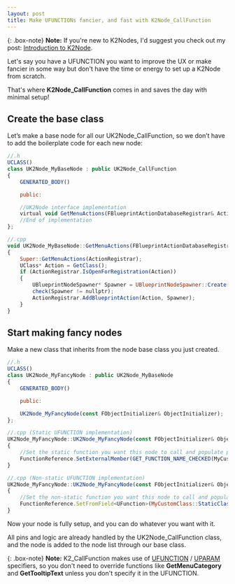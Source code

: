 ```yaml
---
layout: post
title: Make UFUNCTIONs fancier, and fast with K2Node_CallFunction
---
```


{: .box-note}
**Note:** If you're new to K2Nodes, I'd suggest you check out my post: [Introduction to K2Node](https://olssondev.github.io/2023-02-13-K2Nodes/).

Let's say you have a UFUNCTION you want to improve the UX or make fancier in some way but don't have the time or energy to set up a K2Node from scratch.

That's where **K2Node_CallFunction** comes in and saves the day with minimal setup!

## Create the base class

Let’s make a base node for all our UK2Node_CallFunction, so we don’t have to add the boilerplate code for each new node:

```javascript
//.h
UCLASS()
class UK2Node_MyBaseNode : public UK2Node_CallFunction
{
	GENERATED_BODY()

	public:

	//UK2Node interface implementation
	virtual void GetMenuActions(FBlueprintActionDatabaseRegistrar& ActionRegistrar) const override;
	//End of implementation
};

//.cpp
void UK2Node_MyBaseNode::GetMenuActions(FBlueprintActionDatabaseRegistrar& ActionRegistrar) const
{
	Super::GetMenuActions(ActionRegistrar);
	UClass* Action = GetClass();
	if (ActionRegistrar.IsOpenForRegistration(Action))
	{
		UBlueprintNodeSpawner* Spawner = UBlueprintNodeSpawner::Create(GetClass());
		check(Spawner != nullptr);
		ActionRegistrar.AddBlueprintAction(Action, Spawner);
	}
}
``` 

## Start making fancy nodes

Make a new class that inherits from the node base class you just created.

```javascript
//.h
UCLASS()
class UK2Node_MyFancyNode : public UK2Node_MyBaseNode
{
	GENERATED_BODY()

	public:

	UK2Node_MyFancyNode(const FObjectInitializer& ObjectInitializer);
};

//.cpp (Static UFUNCTION implementation)
UK2Node_MyFancyNode::UK2Node_MyFancyNode(const FObjectInitializer& ObjectInitializer) : Super(ObjectInitializer)
{
    //Set the static function you want this node to call and populate pins from.
	FunctionReference.SetExternalMember(GET_FUNCTION_NAME_CHECKED(MyCustomClass, MyStaticFunction), MyCustomClass::StaticClass());
}

//.cpp (Non-static UFUNCTION implementation)
UK2Node_MyFancyNode::UK2Node_MyFancyNode(const FObjectInitializer& ObjectInitializer) : Super(ObjectInitializer)
{
    //Set the non-static function you want this node to call and populate pins from.
    FunctionReference.SetFromField<UFunction>(MyCustomClass::StaticClass()->FindFunctionByName(GET_FUNCTION_NAME_CHECKED(MyCustomClass, MyNonStaticFunction)), true);
}
``` 

Now your node is fully setup, and you can do whatever you want with it.

All pins and logic are already handled by the UK2Node_CallFunction class, and the node is added to the node list through our base class.

{: .box-note}
**Note:** K2_CallFunction makes use of [UFUNCTION](https://benui.ca/unreal/ufunction/) / [UPARAM](https://benui.ca/unreal/uparam/) specifiers, so you don't need to override functions like **GetMenuCategory** and **GetTooltipText** unless you don't specify it in the UFUNCTION.